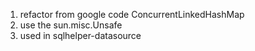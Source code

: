 1. refactor from google code ConcurrentLinkedHashMap
2. use the sun.misc.Unsafe
3. used in sqlhelper-datasource